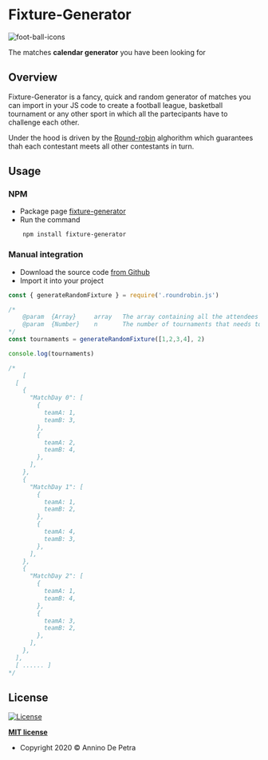 # Fixture-Generator
![foot-ball-icons](https://user-images.githubusercontent.com/6486741/107073907-dabb2d80-67df-11eb-8382-30d4431732b5.png)

The matches **calendar generator** you have been looking for

## Overview
Fixture-Generator is a fancy, quick and random generator of matches you can import in your JS code to create a football league, basketball tournament or any other sport in which all the partecipants have to challenge each other. 

Under the hood is driven by the [Round-robin](https://en.wikipedia.org/wiki/Round-robin_tournament) alghorithm which guarantees thah each contestant meets all other contestants in turn.

## Usage

### NPM
- Package page [fixture-generator](https://www.npmjs.com/package/fixture-generator)
-  Run the command
```
    npm install fixture-generator
```


### Manual integration
- Download the source code [from Github](https://github.com/ndPPPhz/Fixture-Generator/archive/main.zip)
- Import it into your project
```javascript
const { generateRandomFixture } = require('.roundrobin.js')

/*
    @param  {Array}     array   The array containing all the attendees
    @param  {Number}    n       The number of tournaments that needs to be randomly generated 
*/
const tournaments = generateRandomFixture([1,2,3,4], 2)

console.log(tournaments)

/*
    [
  [
    {
      "MatchDay 0": [
        {
          teamA: 1,
          teamB: 3,
        },
        {
          teamA: 2,
          teamB: 4,
        },
      ],
    },
    {
      "MatchDay 1": [
        {
          teamA: 1,
          teamB: 2,
        },
        {
          teamA: 4,
          teamB: 3,
        },
      ],
    },
    {
      "MatchDay 2": [
        {
          teamA: 1,
          teamB: 4,
        },
        {
          teamA: 3,
          teamB: 2,
        },
      ],
    },
  ],
  [ ...... ]
*/

```


## License

[![License](http://img.shields.io/:license-mit-blue.svg?style=flat-square)](http://badges.mit-license.org)

**[MIT license](http://opensource.org/licenses/mit-license.php)**
- Copyright 2020 © Annino De Petra
